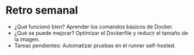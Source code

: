 # Retro semanal

- ¿Qué funcionó bien? Aprender los comandos básicos de Docker.
- ¿Qué se puede mejorar? Optimizar el Dockerfile y reducir el tamaño de la imagen.
- Tareas pendientes: Automatizar pruebas en el runner self-hosted.
